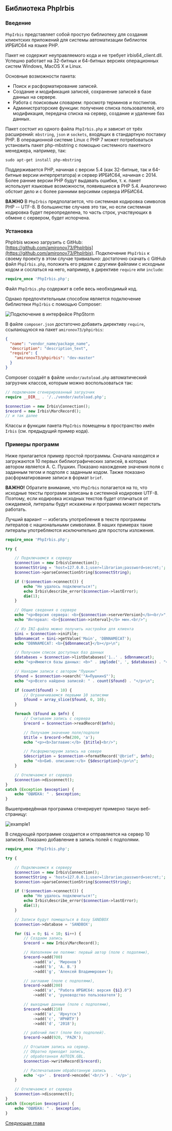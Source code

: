 ﻿## Библиотека PhpIrbis### Введение`PhpIrbis` представляет собой простую библиотеку для создания клиентских приложений для системы автоматизации библиотек ИРБИС64 на языке PHP.Пакет не содержит неуправляемого кода и не требует irbis64_client.dll. Успешно работает на 32-битных и 64-битных версиях операционных систем Windows, MacOS X и Linux.Основные возможности пакета:* Поиск и расформатирование записей.* Создание и модификация записей, сохранение записей в базе данных на сервере.* Работа с поисковым словарем: просмотр терминов и постингов.* Администраторские функции: получение списка пользователей, его модификация, передача списка на сервер, создание и удаление баз данных.Пакет состоит из одного файла `PhpIrbis.php` и зависит от трёх расширений: `mbstring`, `json` и `sockets`, входящих в стандартную поставку PHP. В операционной системе Linux с PHP 7 может потребоваться установить пакет php-mbstring с помощью системного пакетного менеджера, например, так:```sudo apt-get install php-mbstring```Поддерживается PHP, начиная с версии 5.4 (как 32-битные, так и 64-битные версии интерпретатора) и сервер ИРБИС64, начиная с 2014. Более ранние версии PHP будут выдавать ошибки, т. к. пакет использует языковые возможности, появившиеся в PHP 5.4. Аналогично обстоит дело и с более ранними версиями сервера ИРБИС64.**ВАЖНО** В `PhpIrbis` предполагается, что системная кодировка символов PHP -- UTF-8. В большинстве случаев это так, но если системная кодировка будет переопределена, то часть строк, участвующих в обмене с сервером, будет испорчена.### УстановкаPhpIrbis можно загрузить с GitHub: [https://github.com/amironov73/PhpIrbis](https://github.com/amironov73/PhpIrbis). Подключение `PhpIrbis` к своему проекту в этом случае тривиально: достаточно скачать с GitHub файл `PhpIrbis.php`, положить его рядом с другими файлами с исходным кодом и сослаться на него, например, в директиве `require` или `include`:```phprequire_once 'PhpIrbis.php';```Файл `PhpIrbis.php` содержит в себе весь необходимый код.Однако предпочтительным способом является подключение библиотеки `PhpIrbis` с помощью Composer:![Подключение в интерфейсе PhpStorm](img/phpstorm.png)В файле `composer.json` достаточно добавить директиву `require`, ссылающуюся на пакет `amironov73/phpirbis`:```json{  "name": "vendor_name/package_name",  "description": "description_text",  "require": {    "amironov73/phpirbis": "dev-master"  }}```Composer создаёт в файле `vendor/autoload.php` автоматический загрузчик классов, которым можно воспользоваться так:```php// подключаем сгенерированный загрузчикrequire __DIR__ . '/../vendor/autoload.php';$connection = new Irbis\Connection();$record = new Irbis\MarcRecord();// и так далее```Классы и функции пакета `PhpIrbis` помещены в пространство имён `Irbis` (см. предыдущий пример кода).### Примеры программНиже прилагается пример простой программы. Сначала находятся и загружаются 10 первых библиографических записей, в которых автором является А. С. Пушкин. Показано нахождение значения поля с заданным тегом и подполя с заданным кодом. Также показано расформатирование записи в формат `brief`.**ВАЖНО!** Обратите внимание, что `PhpIrbis` полагается на то, что исходные тексты программ записаны в системной кодировке UTF-8. Поэтому, если кодировка исходных текстов будет отличаться от ожидаемой, литералы будут искажены и программа может перестать работать.Лучший вариант -- избегать употребления в тексте программы литералов с национальными символами. В наших примерах такие литералы употребляются исключительно для простоты изложения.```phprequire_once 'PhpIrbis.php';try {    // Подключаемся к серверу    $connection = new Irbis\Connection();    $connectString = 'host=127.0.0.1;user=librarian;password=secret;';    $connection->parseConnectionString($connectString);    if (!$connection->connect()) {        echo "Не удалось подключиться!";        echo Irbis\describe_error($connection->lastError);        die(1);    }    // Общие сведения о сервере    echo "<p>Версия сервера: <b>{$connection->serverVersion}</b><br/>";    echo "Интервал: <b>{$connection->interval}</b> мин.<br/>";    // Из INI-файла можно получить настройки для клиента    $ini = $connection->iniFile;    $dbnnamecat = $ini->getValue('Main', 'DBNNAMECAT');    echo "DBNNAMECAT: <b>{$dbnnamecat}</b></p>\n";    // Получаем список доступных баз данных    $databases = $connection->listDatabases('1..' . $dbnnamecat);    echo "<p>Имеются базы данных: <b>" . implode(', ', $databases) . "</b></p>\n";    // Находим записи с автором "Пушкин"    $found = $connection->search('"A=Пушкин$"');    echo "<p>Всего найдено записей: " . count($found) . "</p>\n";    if (count($found) > 10) {        // Ограничиваемся первыми 10 записями        $found = array_slice($found, 0, 10);    }    foreach ($found as $mfn) {        // Считываем запись с сервера        $record = $connection->readRecord($mfn);        // Получаем значение поля/подполя        $title = $record->fm(200, 'a');        echo "<p><b>Заглавие:</b> {$title}<br/>";        // Расформатируем запись на севере        $description = $connection->formatRecord('@brief', $mfn);        echo "<b>Биб. описание:</b> {$description}</p>\n";    }    // Отключаемся от сервера    $connection->disconnect();}catch (Exception $exception) {    echo "ОШИБКА: " . $exception;}```Вышеприведённая программа сгенерирует примерно такую веб-страницу:![example1](img/example1.png)В следующей программе создается и отправляется на сервер 10 записей. Показано добавление в запись полей с подполями.```phprequire_once 'PhpIrbis.php';try {    // Подключаемся к серверу    $connection = new Irbis\Connection();    $connectString = 'host=127.0.0.1;user=librarian;password=secret;';    $connection->parseConnectionString($connectString);    if (!$connection->connect()) {        echo "Не удалось подключиться!";        echo Irbis\describe_error($connection->lastError);        die(1);    }    // Записи будут помещаться в базу SANDBOX    $connection->database = 'SANDBOX';    for ($i = 0; $i < 10; $i++) {        // Создаем запись        $record = new Irbis\MarcRecord();        // Наполняем ее полями: первый автор (поле с подолями),        $record->add(700)            ->add('a', 'Миронов')            ->add('b', 'А. В.')            ->add('g', 'Алексей Владимирович');        // заглавие (поле с подполями),        $record->add(200)            ->add('a', "Работа ИРБИС64: версия {$i}.0")            ->add('e', 'руководство пользователя');        // выходные данные (поле с подполями),        $record->add(210)            ->add('a', 'Иркутск')            ->add('c', 'ИРНИТУ')            ->add('d', '2018');        // рабочий лист (поле без подполей).        $record->add(920, 'PAZK');        // Отсылаем запись на сервер.        // Обратно приходит запись,        // обработанная AUTOIN.GBL.        $connection->writeRecord($record);        // Распечатываем обработанную запись        echo '<p>' . $record->encode('<br/>') . '</p>';    }    // Отключаемся от сервера    $connection->disconnect();}catch (Exception $exception) {    echo "ОШИБКА: " . $exception;}```[Следующая глава](chapter2.md)